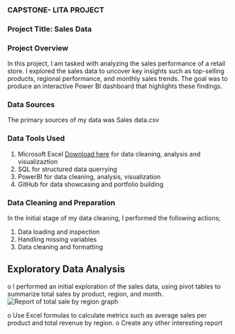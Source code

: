 ### CAPSTONE- LITA PROJECT
### Project Title: Sales Data
### Project Overview 
In this project, I am tasked with analyzing the sales performance of a retail store.
I explored the sales data to uncover key insights such as top-selling products, regional
performance, and monthly sales trends. The goal was to produce an interactive Power BI
dashboard that highlights these findings.
### Data Sources
The primary sources of my data was Sales data.csv 
### Data Tools Used
1. Microsoft Excel [Download here](https://www.microsoftexcel.com) for data cleaning, analysis and visualizaztion
2. SQL for structured data querrying
3. PowerBI for data cleaning, analysis, visualization
4. GitHub for data showcasing and portfolio building 
### Data Cleaning and Preparation
In the initial stage of my data cleaning, I performed the following actions;
1. Data loading and inspection
2. Handling missing variables
3. Data cleaning and formatting
## Exploratory Data Analysis
o I performed an initial exploration of the sales data, using pivot tables to summarize total sales by product, region, and month.
![Report of total sale by region graph](https://github.com/user-attachments/assets/4971424d-4c3a-4a38-8880-52fbf24e08ef)

o Use Excel formulas to calculate metrics such as average sales per product and
total revenue by region.
o Create any other interesting report
